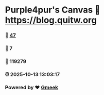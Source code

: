 # Purple4pur's Canvas :link: https://blog.quitw.org 
### :page_facing_up: [47](https://blog.quitw.org/tag.html) 
### :speech_balloon: 7 
### :hibiscus: 119279 
### :alarm_clock: 2025-10-13 13:03:17 
### Powered by :heart: [Gmeek](https://github.com/Meekdai/Gmeek)
